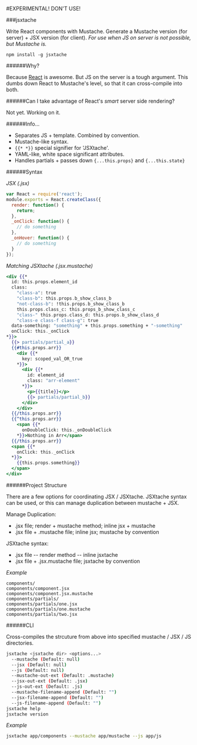#EXPERIMENTAL! DON'T USE!

###jsxtache

Write React components with Mustache. Generate a Mustache version (for server) + JSX version (for client). *For use when JS on server is not possible, but Mustache is.*

```
npm install -g jsxtache
```

######Why?

Because [React](http://facebook.github.io/react/) is awesome. But JS on the server is a tough argument. This dumbs down React to Mustache's level, so that it can cross-compile into both.

######Can I take advantage of React's *smart* server side rendering?

Not yet. Working on it.

######Info...

- Separates JS + template. Combined by convention.
- Mustache-like syntax.
- ```{{* *}}``` special signifier for 'JSXtache'.
- YAML-like, white space significant attributes.
- Handles partials + passes down ```{...this.props}``` and ```{...this.state}```

######Syntax

*JSX (.jsx)*
```jsx
var React = require('react');
module.exports = React.createClass({
  render: function() {
    return;
  },
  _onClick: function() {
    // do something
  },
  _onHover: function() {
    // do something
  }
});
```

*Matching JSXtache (.jsx.mustache)*
```mustache
<div {{*
  id: this.props.element_id
  class:
    "class-a": true
    "class-b": this.props.b_show_class_b
    "not-class-b": !this.props.b_show_class_b
    this.props.class_c: this.props_b_show_class_c
    "class-" this.props.class_d: this.props.b_show_class_d
    "class-e class-f class-g": true
  data-something: "something" + this.props.something + "-something"
  onClick: this._onClick
*}}>
  {{> partials/partial_a}}
  {{#this.props.arr}}
    <div {{*
      key: scoped_val_OR_true
    *}}>
      <div {{*
        id: element_id
        class: "arr-element"  
      *}}>
        <p>{{title}}</p>
        {{> partials/partial_b}}
      </div>
    </div>
  {{/this.props.arr}}
  {{^this.props.arr}}
    <span {{*
      onDoubleClick: this._onDoubleClick
    *}}>Nothing in Arr</span>
  {{/this.props.arr}}
  <span {{*
    onClick: this._onClick
  *}}>
    {{this.props.something}}
  </span>
</div>
```

######Project Structure

There are a few options for coordinating JSX / JSXtache. JSXtache syntax can be used, or this can manage duplication between mustache + JSX.

Manage Duplication:
- .jsx file; render + mustache method; inline jsx + mustache
- .jsx file + .mustache file; inline jsx; mustache by convention

JSXtache syntax:
- .jsx file -- render method -- inline jsxtache
- .jsx file + .jsx.mustache file; jsxtache by convention

*Example*
```
components/
components/component.jsx
components/component.jsx.mustache
components/partials/
components/partials/one.jsx
components/partials/one.mustache
components/partials/two.jsx
```

######CLI

Cross-compiles the strcuture from above into specified mustache / JSX / JS directories.

```bash
jsxtache <jsxtache dir> <options...>
  --mustache (Default: null)
  --jsx (Default: null)
  --js (Default: null)
  --mustache-out-ext (Default: .mustache)
  --jsx-out-ext (Default: .jsx)
  --js-out-ext (Default: .js)
  --mustache-filename-append (Default: "")
  --jsx-filename-append (Default: "")
  --js-filename-append (Default: "")
jsxtache help
jsxtache version
```

*Example*
```bash
jsxtache app/components --mustache app/mustache --js app/js
```
